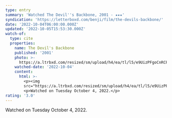 ```yaml
---
type: entry
summary: 'Watched The Devil''s Backbone, 2001 - ★★★'
syndication: 'https://letterboxd.com/benji/film/the-devils-backbone/'
date: '2022-10-04T06:00:00.000Z'
updated: '2022-10-05T15:53:30.000Z'
watch-of:
  type: cite
  properties:
    name: The Devil's Backbone
    published: '2001'
    photo: >-
      https://a.ltrbxd.com/resized/sm/upload/h4/ea/tl/l5/e9UizPFgoCnRCPtR0tyg2JNXY6A-0-600-0-900-crop.jpg?v=24af090ca9
    watched-date: '2022-10-04'
    content:
      html: >-
        <p><img
        src="https://a.ltrbxd.com/resized/sm/upload/h4/ea/tl/l5/e9UizPFgoCnRCPtR0tyg2JNXY6A-0-600-0-900-crop.jpg?v=24af090ca9"/></p>
        <p>Watched on Tuesday October 4, 2022.</p>
rating: '3.0'
---
```

Watched on Tuesday October 4, 2022.
